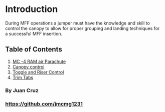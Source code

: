 # Introduction
During MFF operations a jumper must have the knowledge and skill to control the canopy to allow for proper grouping and landing techniques for a successful MFF insertion. 

## Table of Contents 

1. [MC -4 RAM air Parachute](http://www.file1.md)
2. [Canopy control](http://www.file2.md)
3. [Toggle and Riser Control]()
4. [Trim Tabs]()




### By Juan Cruz 
### https://github.com/jmcmg1231

